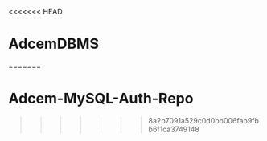 <<<<<<< HEAD
# AdcemDBMS
=======
# Adcem-MySQL-Auth-Repo
>>>>>>> 8a2b7091a529c0d0bb006fab9fbb6f1ca3749148
